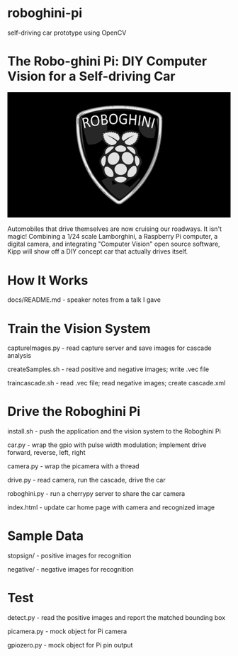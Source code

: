 # roboghini-pi
self-driving car prototype using OpenCV

# The Robo-ghini Pi: DIY Computer Vision for a Self-driving Car

![logo](docs/slides/01-logo.png)

Automobiles that drive themselves are now cruising our roadways. It
isn't magic! Combining a 1/24 scale Lamborghini, a Raspberry Pi
computer, a digital camera, and integrating "Computer Vision" open
source software, Kipp will show off a DIY concept car that actually
drives itself.

# How It Works

docs/README.md - speaker notes from a talk I gave

# Train the Vision System

captureImages.py - read capture server and save images for cascade analysis

createSamples.sh - read positive and negative images; write .vec file

traincascade.sh - read .vec file; read negative images; create cascade.xml

# Drive the Roboghini Pi

install.sh - push the application and the vision system to the Roboghini Pi

car.py - wrap the gpio with pulse width modulation; implement drive forward, reverse, left, right

camera.py - wrap the picamera with a thread

drive.py - read camera, run the cascade, drive the car

roboghini.py - run a cherrypy server to share the car camera

index.html - update car home page with camera and recognized image

# Sample Data

stopsign/ - positive images for recognition

negative/ - negative images for recognition

# Test

detect.py - read the positive images and report the matched bounding box

picamera.py - mock object for Pi camera

gpiozero.py - mock object for Pi pin output

